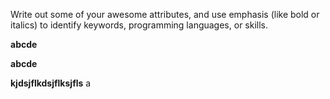 Write out some of your awesome attributes, and use emphasis (like bold or italics) to identify keywords, programming languages, or skills. 

**abcde**

__abcde__

__kjdsjflkdsjflksjfls__
a
